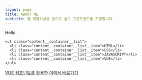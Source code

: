```yaml
---
layout: page
title: ABOUT ME
subtitle: 웹 퍼블리싱을 업으로 삼고 프론트엔드를 지향합니다.
---
```



<!-- [VUE 컴포넌트 기반의 이력서 보기 클릭](https://jungma.github.io/resume/). -->



<div class="box">
<div class="about_content">
  <div class="content__container">
    <p class="content__container__text">
      Hello
    </p>
    
    <ul class="content__container__list">
      <li class="content__container__list__item">HTML</li>
      <li class="content__container__list__item">CSS</li>
      <li class="content__container__list__item">JAVASCRIPT</li>
      <li class="content__container__list__item">VUE</li>
    </ul>
  </div>
</div>
</div>

<a href="https://jungma.github.io/resume/" class="text-center">VUE 컴포넌트를 활용한 이력서 바로가기</a>